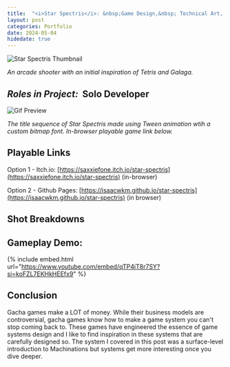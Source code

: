 ```yaml
---
title:  "<i>Star Spectris</i>: &nbsp;Game Design,&nbsp; Technical Art, & Programming - <i>Spring 2024</i>"
layout: post
categories: Portfolio
date: 2024-05-04
hidedate: true
---
```


![Star Spectris Thumbnail](https://isaacwkm.github.io/assets/images/2024-05-04-Spectris/screenshotTip.png)


*An arcade shooter with an initial inspiration of Tetris and Galaga.*
## *Roles in Project:* &nbsp;Solo Developer

![Gif Preview](https://isaacwkm.github.io/assets/images/2024-05-04-Spectris/gifPreviewSpectris.gif)

*The title sequence of Star Spectris made using Tween animation wtih a custom bitmap font. In-browser playable game link below.*

## Playable Links

Option 1 - Itch.io: [https://saxxiefone.itch.io/star-spectris](https://saxxiefone.itch.io/star-spectris) (in-browser)

Option 2 - Github Pages: [https://isaacwkm.github.io/star-spectris](https://isaacwkm.github.io/star-spectris) (in browser)

## Shot Breakdowns


## Gameplay Demo:

{% include embed.html url="https://www.youtube.com/embed/qTP4iT8r7SY?si=koFZL7EKHkHEEfx9" %}

## Conclusion

Gacha games make a LOT of money. While their business models are controversial, gacha games know how to make a game system you can't stop coming back to. These games have engineered the essence of game systems design and I like to find inspiration in these systems that are carefully designed so. The system I covered in this post was a surface-level introduction to Machinations but systems get more interesting once you dive deeper.

